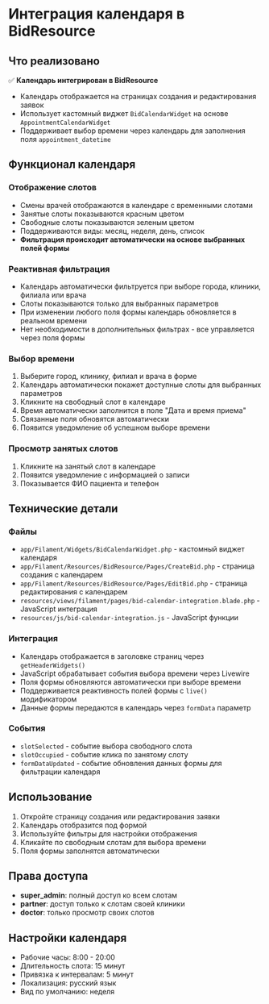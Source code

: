 # Интеграция календаря в BidResource

## Что реализовано

✅ **Календарь интегрирован в BidResource**
- Календарь отображается на страницах создания и редактирования заявок
- Использует кастомный виджет `BidCalendarWidget` на основе `AppointmentCalendarWidget`
- Поддерживает выбор времени через календарь для заполнения поля `appointment_datetime`

## Функционал календаря

### Отображение слотов
- Смены врачей отображаются в календаре с временными слотами
- Занятые слоты показываются красным цветом
- Свободные слоты показываются зеленым цветом
- Поддерживаются виды: месяц, неделя, день, список
- **Фильтрация происходит автоматически на основе выбранных полей формы**

### Реактивная фильтрация
- Календарь автоматически фильтруется при выборе города, клиники, филиала или врача
- Слоты показываются только для выбранных параметров
- При изменении любого поля формы календарь обновляется в реальном времени
- Нет необходимости в дополнительных фильтрах - все управляется через поля формы

### Выбор времени
1. Выберите город, клинику, филиал и врача в форме
2. Календарь автоматически покажет доступные слоты для выбранных параметров
3. Кликните на свободный слот в календаре
4. Время автоматически заполнится в поле "Дата и время приема"
5. Связанные поля обновятся автоматически
6. Появится уведомление об успешном выборе времени

### Просмотр занятых слотов
1. Кликните на занятый слот в календаре
2. Появится уведомление с информацией о записи
3. Показывается ФИО пациента и телефон

## Технические детали

### Файлы
- `app/Filament/Widgets/BidCalendarWidget.php` - кастомный виджет календаря
- `app/Filament/Resources/BidResource/Pages/CreateBid.php` - страница создания с календарем
- `app/Filament/Resources/BidResource/Pages/EditBid.php` - страница редактирования с календарем
- `resources/views/filament/pages/bid-calendar-integration.blade.php` - JavaScript интеграция
- `resources/js/bid-calendar-integration.js` - JavaScript функции

### Интеграция
- Календарь отображается в заголовке страниц через `getHeaderWidgets()`
- JavaScript обрабатывает события выбора времени через Livewire
- Поля формы обновляются автоматически при выборе времени
- Поддерживается реактивность полей формы с `live()` модификатором
- Данные формы передаются в календарь через `formData` параметр

### События
- `slotSelected` - событие выбора свободного слота
- `slotOccupied` - событие клика по занятому слоту
- `formDataUpdated` - событие обновления данных формы для фильтрации календаря

## Использование

1. Откройте страницу создания или редактирования заявки
2. Календарь отобразится под формой
3. Используйте фильтры для настройки отображения
4. Кликайте по свободным слотам для выбора времени
5. Поля формы заполнятся автоматически

## Права доступа

- **super_admin**: полный доступ ко всем слотам
- **partner**: доступ только к слотам своей клиники
- **doctor**: только просмотр своих слотов

## Настройки календаря

- Рабочие часы: 8:00 - 20:00
- Длительность слота: 15 минут
- Привязка к интервалам: 5 минут
- Локализация: русский язык
- Вид по умолчанию: неделя

